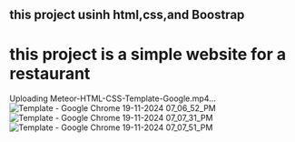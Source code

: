## this project usinh html,css,and Boostrap
# this project is a simple website for a restaurant
Uploading Meteor-HTML-CSS-Template-Google.mp4…
![Template - Google Chrome 19-11-2024 07_06_52_PM](https://github.com/user-attachments/assets/4bb178ce-6070-4347-92c8-4c544cc861c3)
![Template - Google Chrome 19-11-2024 07_07_31_PM](https://github.com/user-attachments/assets/6ddd475c-412c-4862-bf14-9e156e96a845)
![Template - Google Chrome 19-11-2024 07_07_51_PM](https://github.com/user-attachments/assets/bd82dfa7-0969-4e0f-a032-bf66c5c16039)
